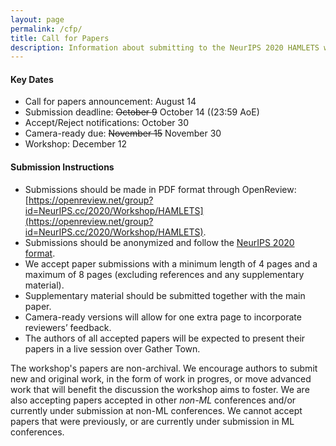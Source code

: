 ```yaml
---
layout: page
permalink: /cfp/
title: Call for Papers
description: Information about submitting to the NeurIPS 2020 HAMLETS workshop. 
---
```


#### Key Dates 

* Call for papers announcement: August 14
* Submission deadline: ~~October 9~~ October 14 ((23:59 AoE)
* Accept/Reject notifications: October 30
* Camera-ready due: ~~November 15~~ November 30
* Workshop: December 12

#### Submission Instructions

* Submissions should be made in PDF format through OpenReview: [https://openreview.net/group?id=NeurIPS.cc/2020/Workshop/HAMLETS](https://openreview.net/group?id=NeurIPS.cc/2020/Workshop/HAMLETS).
* Submissions should be anonymized and follow the [NeurIPS 2020 format](https://nips.cc/Conferences/2020/PaperInformation/StyleFiles).
* We accept paper submissions with a minimum length of 4 pages and a maximum of 8 pages (excluding references and any supplementary material).
* Supplementary material should be submitted together with the main paper.
* Camera-ready versions will allow for one extra page to incorporate reviewers’ feedback.
* The authors of all accepted papers will be expected to present their papers in a live session over Gather Town.

The workshop's papers are non-archival. We encourage authors to submit new and original work, in the form of work in progres, or move advanced work that will benefit the discussion the workshop aims to foster. We are also accepting papers accepted in other *non-ML* conferences and/or currently under submission at non-ML conferences. We cannot accept papers that were previously, or are currently under submission in ML conferences.
